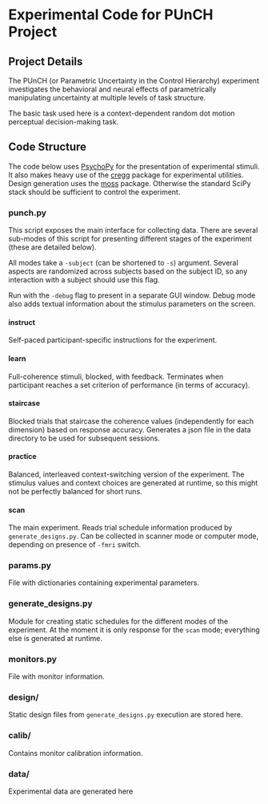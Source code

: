 # Experimental Code for PUnCH Project

## Project Details 

The PUnCH (or Parametric Uncertainty in the Control Hierarchy) experiment investigates the behavioral and neural effects of parametrically manipulating uncertainty at multiple levels of task structure. 

The basic task used here is a context-dependent random dot motion perceptual
decision-making task.

## Code Structure

The code below uses [PsychoPy](http://www.psychopy.org/) for the presentation
of experimental stimuli. It also makes heavy use of the
[cregg](https://github.com/mwaskom/cregg) package for experimental utilities.
Design generation uses the [moss](https://github.com/mwaskom/moss) package.
Otherwise the standard SciPy stack should be sufficient to control the
experiment.


### punch.py

This script exposes the main interface for collecting data. There are several
sub-modes of this script for presenting different stages of the experiment
(these are detailed below).

All modes take a `-subject` (can be shortened to `-s`) argument. Several
aspects are randomized across subjects based on the subject ID, so any
interaction with a subject should use this flag.

Run with the `-debug` flag to present in a separate GUI window. Debug mode
also adds textual information about the stimulus parameters on the screen.

#### instruct

Self-paced participant-specific instructions for the experiment.

#### learn

Full-coherence stimuli, blocked, with feedback. Terminates when participant
reaches a set criterion of performance (in terms of accuracy).

#### staircase

Blocked trials that staircase the coherence values (independently for each
dimension) based on response accuracy. Generates a json file in the data
directory to be used for subsequent sessions.

#### practice

Balanced, interleaved context-switching version of the experiment. The stimulus
values and context choices are generated at runtime, so this might not be
perfectly balanced for short runs.

#### scan

The main experiment. Reads trial schedule information produced by
`generate_designs.py`. Can be collected in scanner mode or computer mode,
depending on presence of `-fmri` switch.

### params.py

File with dictionaries containing experimental parameters.

### generate_designs.py

Module for creating static schedules for the different modes of the experiment.
At the moment it is only response for the `scan` mode; everything else is
generated at runtime.

### **monitors.py**

File with monitor information.

### design/

Static design files from `generate_designs.py` execution are stored here.

### calib/

Contains monitor calibration information.

### data/

Experimental data are generated here
